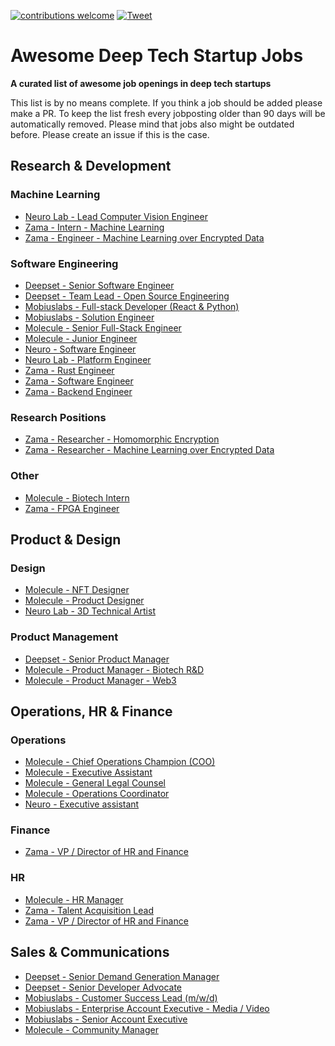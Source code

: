 [![contributions welcome](https://img.shields.io/badge/contributions-welcome-brightgreen?logo=github)](CONTRIBUTE.md) [![Tweet](https://img.shields.io/twitter/url?url=https://github.com/lunar-vc/awesome-deep-tech-startup-jobs)](https://twitter.com/share?text=Awesome%20%E2%80%A2%20Deep%20Tech%20Startup%20Jobs%20-%20Work%20in%20the%20next%20big%20thing;%20updated%20regularly%20-%20star%20and%20watch.&url=https://github.com/lunar-vc/awesome-deep-tech-startup-jobs)

# Awesome Deep Tech Startup Jobs

**A curated list of awesome job openings in deep tech startups**

This list is by no means complete. If you think a job should be added please make a PR.
To keep the list fresh every jobposting older than 90 days will be automatically removed. Please mind that jobs also might be outdated before. Please create an issue if this is the case.

## Research & Development
### Machine Learning
- [Neuro Lab - Lead Computer Vision Engineer](https://neurolabs.notion.site/822d6d91ca8346ac86ce1196ce53f106?v=bb27728e66874cd5bae53ecb09d51c44&p=338457937bad46bb93bd0156550aa9b7)
- [Zama - Intern - Machine Learning](https://www.welcometothejungle.com/en/companies/zama/jobs/intern-machine-learning-with-concrete-framework_paris)
- [Zama - Engineer - Machine Learning over Encrypted Data](https://www.welcometothejungle.com/en/companies/zama/jobs/engineer-machine-learning-on-top-of-concrete-framework_paris)

### Software Engineering
- [Deepset - Senior Software Engineer](https://deepset.jobs.personio.de/job/560140?display=en)
- [Deepset - Team Lead - Open Source Engineering](https://deepset.jobs.personio.de/job/542127?display=en)
- [Mobiuslabs - Full-stack Developer (React & Python)](https://apply.workable.com/mobius-labs/j/6614B92965/)
- [Mobiuslabs - Solution Engineer](https://apply.workable.com/mobius-labs/j/594AE16570/)
- [Molecule - Senior Full-Stack Engineer](https://moleculeto.notion.site/d83012a6d47e452fb212ba302f34a5fa?v=34e59e5e880c47a78ddce5c85527527f&p=811e65de4e3b40fb8ef91a8041b2852d)
- [Molecule - Junior Engineer](https://moleculeto.notion.site/d83012a6d47e452fb212ba302f34a5fa?v=34e59e5e880c47a78ddce5c85527527f&p=ce52e82765fa4b619183276409f19d9f)
- [Neuro - Software Engineer](https://jobs.lever.co/Neuro/20602492-eaf6-4e42-936a-1e2928e851b8)
- [Neuro Lab - Platform Engineer](https://neurolabs.notion.site/822d6d91ca8346ac86ce1196ce53f106?v=bb27728e66874cd5bae53ecb09d51c44&p=fe68209e8fd7410cb2420579837a6664)
- [Zama - Rust Engineer](https://www.welcometothejungle.com/en/companies/zama/jobs/rust-engineer_paris)
- [Zama - Software Engineer](https://www.welcometothejungle.com/en/companies/zama/jobs/software-engineer_paris_ZAMA_VwWXroq)
- [Zama - Backend Engineer](https://www.welcometothejungle.com/en/companies/zama/jobs/software-engineer_paris)

### Research Positions
- [Zama - Researcher - Homomorphic Encryption](https://www.welcometothejungle.com/en/companies/zama/jobs/senior-researcher-cryptography_paris)
- [Zama - Researcher - Machine Learning over Encrypted Data](https://www.welcometothejungle.com/en/companies/zama/jobs/researcher-machine-learning-on-top-of-concrete-framework_paris)

### Other
- [Molecule - Biotech Intern](https://moleculeto.notion.site/d83012a6d47e452fb212ba302f34a5fa?v=34e59e5e880c47a78ddce5c85527527f&p=ee8ad0047f9940f589bc4e17b0c33933)
- [Zama - FPGA Engineer](https://www.welcometothejungle.com/en/companies/zama/jobs/fpga-engineer_paris_ZAMA_l2m1GeZ)

## Product & Design
### Design
- [Molecule - NFT Designer](https://moleculeto.notion.site/d83012a6d47e452fb212ba302f34a5fa?v=34e59e5e880c47a78ddce5c85527527f&p=78727c5946ee4f2e84627376834ec52f)
- [Molecule - Product Designer](https://moleculeto.notion.site/d83012a6d47e452fb212ba302f34a5fa?v=34e59e5e880c47a78ddce5c85527527f&p=eb84adb3ebe243649d3ac42634918130)
- [Neuro Lab - 3D Technical Artist](https://neurolabs.notion.site/822d6d91ca8346ac86ce1196ce53f106?v=bb27728e66874cd5bae53ecb09d51c44&p=83d869647a174ac4bbb8ccd4d4e3f476)

### Product Management
- [Deepset - Senior Product Manager](https://deepset.jobs.personio.de/job/544494?display=en)
- [Molecule - Product Manager - Biotech R&D](https://moleculeto.notion.site/d83012a6d47e452fb212ba302f34a5fa?v=34e59e5e880c47a78ddce5c85527527f&p=95b8d1a6cb66464da3db5bda9f7f0589)
- [Molecule - Product Manager - Web3](https://moleculeto.notion.site/d83012a6d47e452fb212ba302f34a5fa?v=34e59e5e880c47a78ddce5c85527527f&p=91bd67a06cef43aabb71671b99bc6907)

## Operations, HR & Finance

### Operations
- [Molecule - Chief Operations Champion (COO)](https://moleculegmbh.bamboohr.com/jobs/view.php?id=22)
- [Molecule - Executive Assistant](https://moleculeto.notion.site/d83012a6d47e452fb212ba302f34a5fa?v=34e59e5e880c47a78ddce5c85527527f&p=c105246641c541ecb5c62925c81c4e20)
- [Molecule - General Legal Counsel](https://moleculegmbh.bamboohr.com/jobs/view.php?id=25)
- [Molecule - Operations Coordinator](https://moleculegmbh.bamboohr.com/jobs/view.php?id=23)
- [Neuro - Executive assistant](https://jobs.lever.co/Neuro/dbcad411-1075-4296-9fe9-877c74ca1da3)

### Finance
- [Zama - VP / Director of HR and Finance](https://www.welcometothejungle.com/en/companies/zama/jobs/vp-director-of-hr-and-finance_paris)
### HR
- [Molecule - HR Manager](https://moleculegmbh.bamboohr.com/jobs/view.php?id=26)
- [Zama - Talent Acquisition Lead](https://www.welcometothejungle.com/en/companies/zama/jobs/hr-business-partner_paris)
- [Zama - VP / Director of HR and Finance](https://www.welcometothejungle.com/en/companies/zama/jobs/vp-director-of-hr-and-finance_paris)

## Sales & Communications
- [Deepset - Senior Demand Generation Manager](https://deepset.jobs.personio.de/job/530842?display=en)
- [Deepset - Senior Developer Advocate](https://deepset.jobs.personio.de/job/467208?display=en)
- [Mobiuslabs - Customer Success Lead (m/w/d)](https://apply.workable.com/mobius-labs/j/73EDABC1B8/)
- [Mobiuslabs - Enterprise Account Executive - Media / Video ](https://apply.workable.com/mobius-labs/j/5EA97F219B/)
- [Mobiuslabs - Senior Account Executive](https://apply.workable.com/mobius-labs/j/F349CD45DE/)
- [Molecule - Community Manager](https://moleculegmbh.bamboohr.com/jobs/view.php?id=24)
